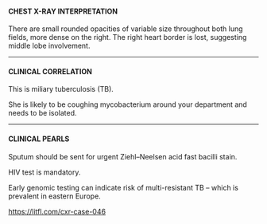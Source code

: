 #### CHEST X-RAY INTERPRETATION
There are small rounded opacities of variable size throughout both lung fields, more dense on the right. The right heart border is lost, suggesting middle lobe involvement.

---------------
#### CLINICAL CORRELATION
This is miliary tuberculosis (TB).

She is likely to be coughing mycobacterium around your department and needs to be isolated.

---------------
#### CLINICAL PEARLS
Sputum should be sent for urgent Ziehl–Neelsen acid fast bacilli stain.

HIV test is mandatory.

Early genomic testing can indicate risk of multi-resistant TB – which is prevalent in eastern Europe.


<https://litfl.com/cxr-case-046>